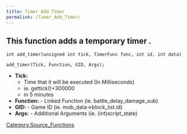 ```yaml
---
title: Timer Add Timer
permalink: /Timer_Add_Timer/
---
```


This function adds a temporary timer .
--------------------------------------

`int add_timer(unsigned int tick, TimerFunc func, int id, int data)`

`add_timer(Tick, Function, GID, Args);`

-   **Tick:**
    -   Time that it will be executed (In Milliseconds)
    -   ie. gettick()+300000
    -   in 5 minutes
-   **Function:** - Linked Function (ie. battle_delay_damage_sub)
-   **GID:** - Game ID (ie. mob_data-&gt;block_list.id)
-   **Args:** - Additional Arguments (ie. (int)script_state)

[Category:Source_Functions](Source_Functions)